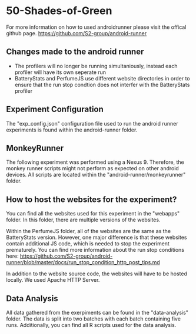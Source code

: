 # 50-Shades-of-Green
For more information on how to used androidrunner please visit the offical github page.
https://github.com/S2-group/android-runner

## Changes made to the android runner
- The profilers will no longer be running simultaniously, instead each profiler will have its own seperate run
- BatteryStats and PerfumeJS use different website directories in order to ensure that the run stop condtion does not interfer with the BatteryStats profiler


## Experiment Configuration

The "exp_config.json" configuration file used to run the android runner experiments is found within the android-runner folder.


## MonkeyRunner
The following experiment was performed using a Nexus 9. Therefore, the monkey runner scripts might not perform as expected on other android devices. All scripts are located within the "android-runner/monkeyrunner" folder. 

## How to host the websites for the experiment?
You can find all the websites used for this experiment in the "webapps" folder. In this folder, there are multiple versions of the websites. 

Within the PerfumeJS folder, all of the websites are the same as the BatteryStats version. However, one major difference is that these websites contain additional JS code, which is needed to stop the experiment prematurely. You can find more information about the run stop conditions here:
https://github.com/S2-group/android-runner/blob/master/docs/run_stop_condition_http_post_tips.md

In addition to the website source code, the websites will have to be hosted locally. We used Apache HTTP Server. 

## Data Analysis 

All data gathered from the exerpiments can be found in the "data-analysis" folder. The data is split into two batches with each batch containing five runs.
Additionally, you can find all R scripts used for the data analysis.
